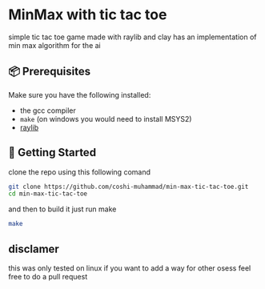 
# MinMax with tic tac toe

simple tic tac toe game made with raylib and clay 
has an implementation of min max algorithm for the ai 

## 📦 Prerequisites

Make sure you have the following installed:

- the gcc compiler 
- `make` (on windows you would need to install MSYS2)
- [raylib](https://www.raylib.com/)

## 🚀 Getting Started

clone the repo using this following comand 

```bash
git clone https://github.com/coshi-muhammad/min-max-tic-tac-toe.git
cd min-max-tic-tac-toe
```
and then to build it just run make 
```bash
make
```
## disclamer 

this was only tested on linux
if you want to add a way for other osess feel free to do a pull request 
